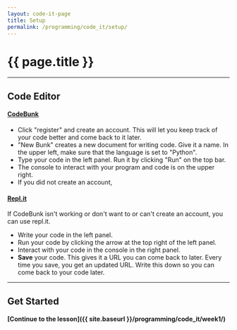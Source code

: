 ```yaml
---
layout: code-it-page
title: Setup
permalink: /programming/code_it/setup/
---
```


# <i class="fa fa-desktop fa-fw fa-lg fa-left"></i>{{ page.title }}

---

## Code Editor

#### [CodeBunk](http://codebunk.com/)

- Click "register" and create an account. This will let you keep track of your code better and come back to it later.
- "New Bunk" creates a new document for writing code. Give it a name. In the upper left, make sure that the language is set to "Python".
- Type your code in the left panel. Run it by clicking "Run" on the top bar.
- The console to interact with your program and code is on the upper right.
- If you did not create an account, 

#### [Repl.it](http://repl.it/)

If CodeBunk isn't working or don't want to or can't create an account, you can use repl.it.

- Write your code in the left panel.
- Run your code by clicking the arrow at the top right of the left panel.
- Interact with your code in the console in the right panel.
- **Save** your code. This gives it a URL you can come back to later. Every time you save, you get an updated URL. Write this down so you can come back to your code later.

---

## Get Started

#### [Continue to the lesson]({{ site.baseurl }}/programming/code_it/week1/)